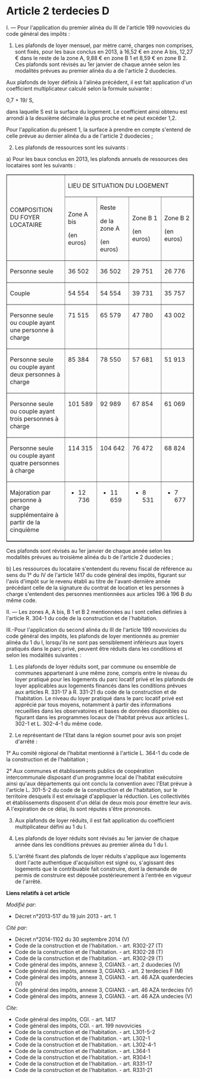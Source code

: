 # Article 2 terdecies D

I. ― Pour l'application du premier alinéa du III de l'article 199 novovicies du code général des impôts : 

1. Les plafonds de loyer mensuel, par mètre carré, charges non comprises, sont fixés, pour les baux conclus en 2013, à 16,52
€ en zone A bis, 12,27 € dans le reste de la zone A, 9,88 € en zone B 1 et 8,59 € en zone B 2. Ces plafonds sont révisés au
1er janvier de chaque année selon les modalités prévues au premier alinéa du a de l'article 2 duodecies. 

Aux plafonds de loyer définis à l'alinéa précédent, il est fait application d'un coefficient multiplicateur calculé selon la
formule suivante : 

0,7 + 19/ S, 

dans laquelle S est la surface du logement. Le coefficient ainsi obtenu est arrondi à la deuxième décimale la plus proche et
ne peut excéder 1,2. 

Pour l'application du présent 1, la surface à prendre en compte s'entend de celle prévue au dernier alinéa du a de l'article
2 duodecies ; 

2. Les plafonds de ressources sont les suivants : 

a) Pour les baux conclus en 2013, les plafonds annuels de ressources des locataires sont les suivants : 

<table cellpadding="0" cellspacing="0" align="center" width="680" border="1">
  <tbody>
    <tr>
      <td width="227" rowspan="2">

COMPOSITION DU FOYER LOCATAIRE 

</td>
      <td colspan="4" width="454">

LIEU DE SITUATION DU LOGEMENT 

</td>
    </tr>
    <tr>
      <td width="113">

Zone A bis 

(en euros) 

</td>
      <td width="113">

Reste 

de la zone A 

(en euros) 

</td>
      <td width="113">

Zone B 1 

(en euros) 

</td>
      <td width="113">

Zone B 2 

(en euros) 

</td>
    </tr>
    <tr>
      <td valign="top" width="227">

Personne seule 

</td>
      <td width="113" valign="top">

36 502 

</td>
      <td width="113" valign="top">

36 502 

</td>
      <td width="113" valign="top">

29 751 

</td>
      <td width="113" valign="top">

26 776 

</td>
    </tr>
    <tr>
      <td width="227" valign="top">

Couple 

</td>
      <td width="113" valign="top">

54 554 

</td>
      <td valign="top" width="113">

54 554 

</td>
      <td valign="top" width="113">

39 731 

</td>
      <td valign="top" width="113">

35 757 

</td>
    </tr>
    <tr>
      <td valign="top" width="227">

Personne seule ou couple ayant une personne à charge 

</td>
      <td valign="top" width="113">

71 515 

</td>
      <td valign="top" width="113">

65 579 

</td>
      <td valign="top" width="113">

47 780 

</td>
      <td valign="top" width="113">

43 002 

</td>
    </tr>
    <tr>
      <td width="227" valign="top">

Personne seule ou couple ayant deux personnes à charge 

</td>
      <td width="113" valign="top">

85 384 

</td>
      <td valign="top" width="113">

78 550 

</td>
      <td width="113" valign="top">

57 681 

</td>
      <td width="113" valign="top">

51 913 

</td>
    </tr>
    <tr>
      <td valign="top" width="227">

Personne seule ou couple ayant trois personnes à charge 

</td>
      <td valign="top" width="113">

101 589 

</td>
      <td valign="top" width="113">

92 989 

</td>
      <td valign="top" width="113">

67 854 

</td>
      <td valign="top" width="113">

61 069 

</td>
    </tr>
    <tr>
      <td width="227" valign="top">

Personne seule ou couple ayant quatre personnes à charge 

</td>
      <td width="113" valign="top">

114 315 

</td>
      <td width="113" valign="top">

104 642 

</td>
      <td width="113" valign="top">

76 472 

</td>
      <td valign="top" width="113">

68 824 

</td>
    </tr>
    <tr>
      <td width="227" valign="top">

Majoration par personne à charge supplémentaire à partir de la cinquième 

</td>
      <td valign="top" width="113">

+ 12 736 

</td>
      <td width="113" valign="top">

+ 11 659 

</td>
      <td width="113" valign="top">

+ 8 531 

</td>
      <td width="113" valign="top">

+ 7 677 

</td>
    </tr>
  </tbody>
</table>

Ces plafonds sont révisés au 1er janvier de chaque année selon les modalités prévues au troisième alinéa du b de l'article 2
duodecies ; 

b) Les ressources du locataire s'entendent du revenu fiscal de référence au sens du 1° du IV de l'article 1417 du code
général des impôts, figurant sur l'avis d'impôt sur le revenu établi au titre de l'avant-dernière année précédant celle de la
signature du contrat de location et les personnes à charge s'entendent des personnes mentionnées aux articles 196 à 196 B du
même code. 

II. ― Les zones A, A bis, B 1 et B 2 mentionnées au I sont celles définies à l'article R. 304-1 du code de la construction et
de l'habitation. 

III.-Pour l'application du second alinéa du III de l'article 199 novovicies du code général des impôts, les plafonds de loyer
mentionnés au premier alinéa du 1 du I, lorsqu'ils ne sont pas sensiblement inférieurs aux loyers pratiqués dans le parc
privé, peuvent être réduits dans les conditions et selon les modalités suivantes : 

1. Les plafonds de loyer réduits sont, par commune ou ensemble de communes appartenant à une même zone, compris entre le
niveau du loyer pratiqué pour les logements du parc locatif privé et les plafonds de loyer applicables aux logements financés
dans les conditions prévues aux articles R. 331-17 à R. 331-21 du code de la construction et de l'habitation. Le niveau du
loyer pratiqué dans le parc locatif privé est apprécié par tous moyens, notamment à partir des informations recueillies dans
les observatoires et bases de données disponibles ou figurant dans les programmes locaux de l'habitat prévus aux articles L.
302-1 et L. 302-4-1 du même code. 

2. Le représentant de l'Etat dans la région soumet pour avis son projet d'arrêté : 

1° Au comité régional de l'habitat mentionné à l'article L. 364-1 du code de la construction et de l'habitation ; 

2° Aux communes et établissements publics de coopération intercommunale disposant d'un programme local de l'habitat
exécutoire ainsi qu'aux départements qui ont conclu la convention avec l'Etat prévue à l'article L. 301-5-2 du code de la
construction et de l'habitation, sur le territoire desquels il est envisagé d'appliquer la réduction. Les collectivités et
établissements disposent d'un délai de deux mois pour émettre leur avis. A l'expiration de ce délai, ils sont réputés s'être
prononcés. 

3. Aux plafonds de loyer réduits, il est fait application du coefficient multiplicateur défini au 1 du I. 

4. Les plafonds de loyer réduits sont révisés au 1er janvier de chaque année dans les conditions prévues au premier alinéa du
1 du I. 

5. L'arrêté fixant des plafonds de loyer réduits s'applique aux logements dont l'acte authentique d'acquisition est signé ou,
s'agissant des logements que le contribuable fait construire, dont la demande de permis de construire est déposée
postérieurement à l'entrée en vigueur de l'arrêté.

**Liens relatifs à cet article**

_Modifié par_:

  - Décret n°2013-517 du 19 juin 2013 - art. 1

_Cité par_:

  - Décret n°2014-1102 du 30 septembre 2014 (V)
  - Code de la construction et de l'habitation. - art. R302-27 (T)
  - Code de la construction et de l'habitation. - art. R302-28 (T)
  - Code de la construction et de l'habitation. - art. R302-29 (T)
  - Code général des impôts, annexe 3, CGIAN3. - art. 2 duodecies (V)
  - Code général des impôts, annexe 3, CGIAN3. - art. 2 terdecies F (M)
  - Code général des impôts, annexe 3, CGIAN3. - art. 46 AZA quaterdecies (V)
  - Code général des impôts, annexe 3, CGIAN3. - art. 46 AZA terdecies (V)
  - Code général des impôts, annexe 3, CGIAN3. - art. 46 AZA undecies (V)

_Cite_:

  - Code général des impôts, CGI. - art. 1417
  - Code général des impôts, CGI. - art. 199 novovicies
  - Code de la construction et de l'habitation. - art. L301-5-2
  - Code de la construction et de l'habitation. - art. L302-1
  - Code de la construction et de l'habitation. - art. L302-4-1
  - Code de la construction et de l'habitation. - art. L364-1
  - Code de la construction et de l'habitation. - art. R304-1
  - Code de la construction et de l'habitation. - art. R331-17
  - Code de la construction et de l'habitation. - art. R331-21
